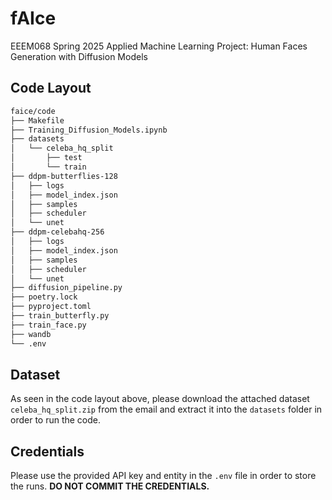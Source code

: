 # fAIce
EEEM068 Spring 2025 Applied Machine Learning Project: Human Faces Generation with Diffusion Models

## Code Layout
```bash
faice/code
├── Makefile
├── Training_Diffusion_Models.ipynb
├── datasets
│   └── celeba_hq_split
│       ├── test
│       └── train
├── ddpm-butterflies-128
│   ├── logs
│   ├── model_index.json
│   ├── samples
│   ├── scheduler
│   └── unet
├── ddpm-celebahq-256
│   ├── logs
│   ├── model_index.json
│   ├── samples
│   ├── scheduler
│   └── unet
├── diffusion_pipeline.py
├── poetry.lock
├── pyproject.toml
├── train_butterfly.py
├── train_face.py
├── wandb
└── .env
```

## Dataset
As seen in the code layout above, please download the attached dataset `celeba_hq_split.zip` from the email and extract it into the `datasets` folder in order to run the code.

## Credentials
Please use the provided API key and entity in the `.env` file in order to store the runs.
**DO NOT COMMIT THE CREDENTIALS.**